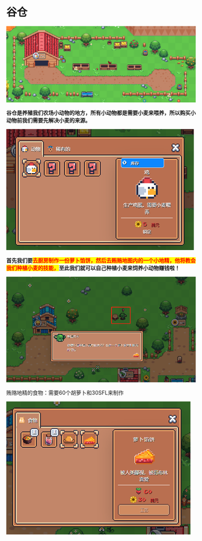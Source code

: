 # 谷仓

![](../.gitbook/assets/bc38692d9ef62a7b00eaf546f77b6fa.png)

**谷仓是养殖我们农场小动物的地方，所有小动物都是需要小麦来喂养，所以购买小动物前我们需要先解决小麦的来源。**

![](../.gitbook/assets/8325846f45919d06c5a9ffa08c1dfcd.png)

**首先我们要**<mark style="color:red;">**去厨房制作一份萝卜馅饼，然后去贿赂地图内的一个小地精，他将教会我们种植小麦的技能，**</mark>**至此我们就可以自己种植小麦来饲养小动物赚钱啦！**

![学习小麦的地精位置](../.gitbook/assets/61e157cfb16d5769995fbfac9a57460.png)

贿赂地精的食物：需要60个胡萝卜和30SFL来制作

![](../.gitbook/assets/e5e88f9365f16781f05ca97e16d10fd.png)

